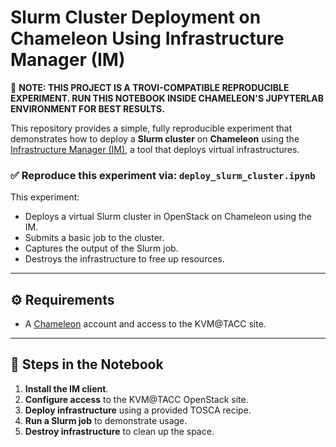 # Slurm Cluster Deployment on Chameleon Using Infrastructure Manager (IM)

📌 **NOTE: THIS PROJECT IS A TROVI-COMPATIBLE REPRODUCIBLE EXPERIMENT. RUN THIS NOTEBOOK INSIDE CHAMELEON'S JUPYTERLAB ENVIRONMENT FOR BEST RESULTS.**

This repository provides a simple, fully reproducible experiment that demonstrates how to deploy a **Slurm cluster** on **Chameleon** using the [Infrastructure Manager (IM)](https://imdocs.readthedocs.io/en/devel/gstarted.html#im-client-tool), a tool that deploys virtual infrastructures.

### ✅ Reproduce this experiment via: `deploy_slurm_cluster.ipynb`

This experiment:
- Deploys a virtual Slurm cluster in OpenStack on Chameleon using the IM.
- Submits a basic job to the cluster.
- Captures the output of the Slurm job.
- Destroys the infrastructure to free up resources.

---

## ⚙️ Requirements

- A [Chameleon](https://chameleoncloud.org/) account and access to the KVM@TACC site.

---

## 🚀 Steps in the Notebook

1. **Install the IM client**.
2. **Configure access** to the KVM@TACC OpenStack site.
3. **Deploy infrastructure** using a provided TOSCA recipe.
4. **Run a Slurm job** to demonstrate usage.
5. **Destroy infrastructure** to clean up the space.